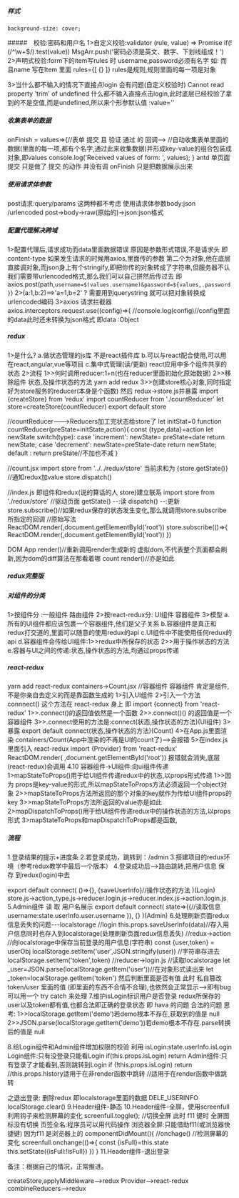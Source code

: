 ##### 样式
	background-size: cover;

#####　校验:密码和用户名
1>自定义校验:validator (rule, value) => Promise
if(!(/^\w+$/).test(value)) MsgArr.push('密码必须是英文、数字、下划线组成！')
2>声明式校验:form下的item写rules 时 username,password必须有名字 如:<item name="username"></item> 而且name 写在Item 里面
rules={[ {} ]} rules是规则,规则里面的每一项是对象

3>当什么都不输入的情况下直接点login 会有问题(自定义校验时)
Cannot read property 'trim' of undefined
什么都不输入直接点击login,此时底层已经校验了拿到的不是空值,而是undefined,所以来个形参默认值 :value=''

##### 收集表单的数据
<Form onFinish={this.onFinish} >
onFinish = values=>{//表单 提交 且 验证 通过 的 回调-->
    //自动收集表单里面的数据(里面的每一项,都有个名字,通过此来收集数据)并形成key-value的组合包装成对象,即values
    console.log('Received values of form: ', values);
  }
antd  单页面提交 只是做了 提交 的动作 并没有调 onFinish
只是把数据展示出来

##### 使用请求体参数 
post请求:query/params 这两种都不考虑
使用请求体参数body:json /urlencoded
post->body->raw(原始的)->json:json格式
##### 配置代理解决跨域
1>配置代理后,请求成功而data里面数据错误
原因是参数形式错误,不是请求头 即content-type
如果发生请求的时候用axios,里面传的参数 第二个为对象,他在底层直接调对象,而json身上有个stringify,即把你传的对象转成了字符串,但服务器不认
我们需要带urlencoded格式,那么我们可以自己拼然后传过去
即axios.post(path,`username=$(values.username)&password=${values,.password}`)
2>(a:1,b:2)==>'a=1,b=2' ?  需要用到querystring 就可以把对象转换成urlencoded编码
3>axios 请求拦截器
axios.interceptors.request.use((config)=>{
      //console.log(config)//config里面的data此时还未转换为json格式 即data :Object

##### redux
1>是什么?
  a.做状态管理的js库 不是react插件库
  b.可以与react配合使用,可以用在react,angular,vue等项目
  c.集中式管理(读/更新) react应用中多个组件共享的状态
2>流程
  1>>何时调用reducer:1+n(也在reducer里面初始化原始数据)
  2>>移除组件 状态,及操作状态的方法
  yarn add redux
  3>>创建store核心对象,同时指定好为store服务的reducer(本身是个函数)
  然后 redux->store.js并暴露
  import {createStore} from 'redux'
  import countReducer from './countReducer'
  let store=createStore(countReducer)
  export default store

  //countReducer--->Reducers加工完状态给store了
  let initStat=0
  function countReducer(preState=initState,action){
    const {type,data}=action
    let newState
    switch(type):
          case 'increment':
          newState= preState+date
          return newState;
          case 'decrement': newState=preState-date
          return newState;
          default : return preState//不加也不减
  }

  //count.jsx
  import store from '../../redux/store'
  当前求和为 {store.getState()}
  //通知redux加value
  store.dispatch()

  //index.js  即组件和redux(说的算话的人 store)建立联系
  import store from './redux/store'
  //驱动页面
  getState() --:读
  dispatch() --:更新
  store.subscribe()//如果redux保存的状态发生变化,那么就调用store.subscribe所指定的回调
  //原始写法
  ReactDOM.render(<App/>,document.getElementById('root'))
  store.subscribe(()=>{
    ReactDOM.render(<App/>,document.getElementById('root'))
  })

  DOM
  App render()//重新调用render生成新的 虚拟dom,不代表整个页面都会刷新,因为dom的diff算法在那看着哪
  count render()//亦是如此

##### redux完整版

##### 对组件的分类
 1>按组件分 :一般组件
            路由组件
 2>按react-redux分:
            UI组件
            容器组件
 3>模型
 a.所有的UI组件都应该包裹一个容器组件,他们是父子关系
 b.容器组件是真正和redux打交道的,里面可以随意的使用redux的api
 c.UI组件中不能使用任何redux的api
 d.容器组件会传给UI组件:1>>redux中所保存的状态
                      2>>用于操作状态的方法
 e.容器与UI之间的传递:状态,操作状态的方法,均通过props传递

 ##### react-redux
 yarn add react-redux
 containers->Count.jsx //容器组件
 容器组件 肯定是组件,不是你亲自去定义的而是靠函数生成的
1>引入UI组件 
2>引入一个方法 connnect() 
  这个方法在 react-redux 身上
  即 import {connect} from 'react-redux'
  1>>.connect()的返回值依然是一个函数
  2>>.connect()() 的返回值是一个容器组件
  3>>.connect使用的方法是:connect(状态,操作状态的方法)(UI组件)
3>暴露 export default connect(状态,操作状态的方法)(Count)
4>在App.js里面渲染 containers/Count(App中渲染的不再是UI的count了)-->会报错
5>在index.js里面引入 react-redux 
import {Provider} from 'react-redux'
ReactDOM.render(
<Provider store={store}>
 <BrowserRouter>
  <App/>
 </BrowserRouter>
</Provider>,document.getElementById('root'))
报错就会消失,底层(react-redux)会调用
4.10
容器组件->UI组件:向ui组件传递
  1>mapStateToProps()用于给UI组件传递redux中的状态,以props形式传递
    1>>因为 props是key-value的形式,所以mapStateToProps方法必须返回一个object对象
    2>>mapStateToProps方法所返回的那个对象的key就作为传给UI组件props的key
    3>>mapStateToProps方法所返回的value亦是如此
  2>mapDispatchToProps()用于给UI组件传递redux中的操作状态的方法,以props形式
  3>mapStateToProps和mapDispatchToProps都是函数,

##### 流程
1.登录结果的提示+进度条
2.若登录成功，跳转到：/admin
3.搭建项目的redux环境（参考redux教学中最后一个版本）
4.登录成功后-->路由跳转,把用户信息 保 存 到redux(login)中去

export default connect(
   ()=>{},
  {saveUserInfo}//操作状态的方法
)(Login)
store.js->action_type.js->reducer.login.js->reducer.index.js->action.login.js
5.Admin组件 读 取 用户名展示
export default connect(
  state=>({//读取信息
    username:state.userInfo.user.username
  }),
  {}
)(Admin)
6.处理刷新页面redux信息丢失的问题---localstorage
//login
this.props.saveUserInfo(data)//存入用户信息同时也存入到localstorage(处理刷新页面redux信息丢失)
//redux->action
//向localstorage中保存当前登录的用户信息(字符串)
const {user,token} = userObj
localStorage.setItem('user',JSON.stringify(user)) //字符串存进去
localStorage.setItem('token',token)
//reducer->login.js
//读取localstorage
let _user=JSON.parse(localStorage.getItem('user'))//在对象形式读出来
let _token=localStorage.getItem('token')
然后判断里面是否有值
此时 私自篡改token/user 里面的值 (即里面的东西不合情不合理),也依然会正常显示-->即有bug
可以用一个 try catch 来处理
7.维护isLogin标识用户是否登录
redux所保存的 user以及token都有值,也都合法即正确的登录状态
即 hava 的问题  合法的问题
思考:
1>>localStorage.getItem('demo')若demo根本不存在,获取到的值是 null
2>>JSON.parse(localStorage.getItem('demo'))若demo根本不存在.parse转换后的值是 null

8.给Login组件和Admin组件增加权限的校验
利用 isLogin:state.userInfo.isLogin
Login组件:只有没登录只能看Login
if(this.props.isLogin)  return <Redirect to="/admin"/>
Admin组件:只有登录了才能看到,否则跳转到Login
 if (!this.props.isLogin) return <Redirect to="/login"/>
  //this.props.history适用于在非render函数中跳转
	//<Redirect>适用于在render函数中做跳转

之退出登录:
删除redux 即localstorage里面的数据
DELE_USERINFO
localStorage.clear()
9.Header组件-静态
10.Header组件-全屏，使用screenfull
利用钩子来检测屏幕的变化
screenfull.toggle(); //切换全屏
此时 f11 键时 全屏图标没有切换
页签全名:程序员可以用代码操作
浏览器全屏:只能借助f11(或浏览器快捷键)
因为f11 是浏览器上的
 componentDidMount(){ //onchage()
    //检测屏幕的变化
    screenfull.onchange(()=>{
      const {isFull}=this.state
      this.setState({isFull:!isFull})
    })
  }
11.Header组件-退出登录

备注：根据自己的情况，正常推进。

createStore,applyMiddleware-->redux
Provider-->react-redux
combineReducers-->redux